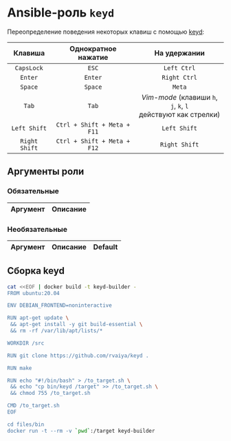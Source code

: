 # Ansible-роль `keyd`

Переопределение поведения некоторых клавиш с помощью [keyd](https://github.com/rvaiya/keyd):

| Клавиша       | Однократное нажатие         | На удержании
|:-------------:|:---------------------------:|:------------:
| `CapsLock`    | `ESC`                       | `Left Ctrl`
| `Enter`       | `Enter`                     | `Right Ctrl`
| `Space`       | `Space`                     | `Meta`
| `Tab`         | `Tab`                       | _Vim-mode_ (клавиши `h`, `j`, `k`, `l`</br>действуют как стрелки)
| `Left Shift`  | `Ctrl + Shift + Meta + F11` | `Left Shift`
| `Right Shift` | `Ctrl + Shift + Meta + F12` | `Right Shift`

## Аргументы роли

### Обязательные

| Аргумент | Описание
| -------- | --------

### Необязательные

| Аргумент | Описание | Default
| -------- | -------- | -------

## Сборка keyd

```bash
cat <<EOF | docker build -t keyd-builder -
FROM ubuntu:20.04

ENV DEBIAN_FRONTEND=noninteractive

RUN apt-get update \
 && apt-get install -y git build-essential \
 && rm -rf /var/lib/apt/lists/*

WORKDIR /src

RUN git clone https://github.com/rvaiya/keyd .

RUN make

RUN echo "#!/bin/bash" > /to_target.sh \
 && echo "cp bin/keyd /target" >> /to_target.sh \
 && chmod 755 /to_target.sh

CMD /to_target.sh
EOF 

cd files/bin
docker run -t --rm -v `pwd`:/target keyd-builder
```
